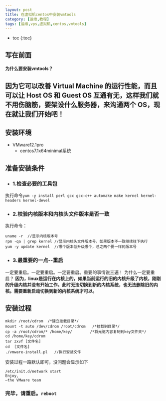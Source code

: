 ```yaml
---
layout: post
title: 在虚拟机centos中安装vmtools
category: [运维,教程]
tags: [运维,vps,虚拟机,centos,vmtools]
---
```



* toc
{:toc}

## 写在前面

#### 为什么要安装vmtools？
因为它可以改善 Virtual Machine 的运行性能，而且可以让 Host OS 和 Guest OS 互通有无，这样我们就不用伤脑筋，要架设什么服务器，来沟通两个 OS，现在就让我们开始吧！
---

## 安装环境
- VMware12.1pro
  - centos7.1x64minimal系统

## 准备安装条件

- ### 1.检查必要的工具包
执行命令`yum -y install perl gcc gcc-c++ automake make kernel kernel-headers kernel-devel`

- ### 2.校验内核版本和内核头文件版本是否一致

执行命令：

    uname -r  //显示内核版本号
    rpm -qa | grep kernel //显示内核头文件版本号，如果版本不一致继续往下执行
    yum -y update kernel  //哪个版本低升级哪个，总之两个要一样的版本号

- ### 3.最重要的一点--重启

一定要重启。一定要重启。一定要重启。重要的事情说三遍！
为什么一定要重启？
**因为，linux是运行在内核上的，如果当前运行的旧的内核升级了内核，刚刚的升级内核并没有开始工作。此时无法切换到新的内核系统，也无法删除旧的内核。需要重新启动切换到新的内核系统才可以。**

## 安装过程
```
mkdir /root/cdrom  /*建立挂载目录*/
mount -t auto /dev/cdrom /root/cdrom   /*挂载到目录*/
cp -a /root/cdrom/* /home/key/        /*将光驱内容复制到key文件夹*/
cd /home/key/cdrom
tar zxvf [文件名]
cd  [文件名]
./vmware-install.pl   //执行安装文件
```
安装过程一路默认即可，没问题会显示如下

    /etc/init.d/network start
    Enjoy,
    –the VMware team

### 完毕，请重启。`reboot`
